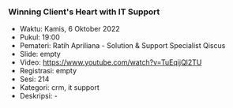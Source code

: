 ###  Winning Client's Heart with IT Support

- Waktu: Kamis, 6 Oktober 2022
- Pukul: 19:00
- Pemateri: Ratih Apriliana - Solution & Support Specialist Qiscus
- Slide: empty
- Video: https://www.youtube.com/watch?v=TuEqijQl2TU
- Registrasi: empty
- Sesi: 214
- Kategori: crm, it support
- Deskripsi: -
